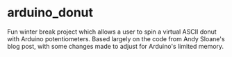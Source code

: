 # arduino_donut
Fun winter break project which allows a user to spin a virtual ASCII donut with Arduino potentiometers. Based largely on the code from Andy Sloane's blog post, with some changes made to adjust for Arduino's limited memory.
